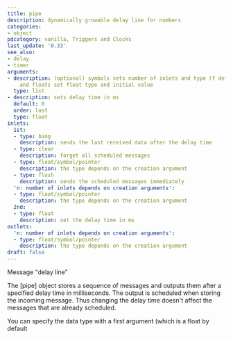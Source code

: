 ```yaml
---
title: pipe
description: dynamically growable delay line for numbers
categories:
- object
pdcategory: vanilla, Triggers and Clocks
last_update: '0.33'
see_also:
- delay
- timer
arguments:
- description: (optional) symbols sets number of inlets and type (f default,  s,  p)
    and floats set float type and initial value
  type: list
- description: sets delay time in ms 
  default: 0
  order: last
  type: float
inlets:
  1st:
  - type: bang
    description: sends the last received data after the delay time
  - type: clear
    description: forget all scheduled messages
  - type: float/symbol/pointer
    description: the type depends on the creation argument
  - type: flush
    description: sends the scheduled messages immediately
  'n: number of inlets depends on creation arguments':
  - type: float/symbol/pointer
    description: the type depends on the creation argument
  2nd:
  - type: float
    description: set the delay time in ms
outlets:
  'n: number of inlets depends on creation arguments':
  - type: float/symbol/pointer
    description: the type depends on the creation argument
draft: false
---
```

Message "delay line"

The [pipe] object stores a sequence of messages and outputs them after a specified delay time in milliseconds. The output is scheduled when storing the incoming message. Thus changing the delay time doesn't affect the messages that are already scheduled.

You can specify the data type with a first argument (which is a float by default
